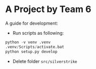 # A Project by Team 6

A guide for development:

- Run scripts as following:
  
```python
python -v venv .venv
.venv/Scripts/activate.bat
python setup.py develop
```

- Delete folder `src/silverstrike`